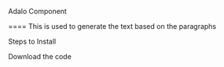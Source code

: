 Adalo Component 

====
This is used to  generate the text  based on the paragraphs 

Steps to Install 

Download the code

